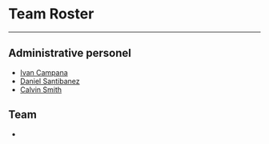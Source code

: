 # Team Roster

***

## Administrative personel

- [Ivan Campana](https://twitter.com/icampana)
- [Daniel Santibanez](https://twitter.com/santibanezdani)
- [Calvin Smith](https://twitter.com/CalvinSedao)

## Team
-
